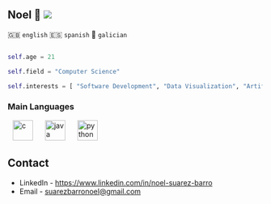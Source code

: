 ## Noel :penguin: ![](https://img.shields.io/static/v1?label=pronouns&message=he/they&color=8cf)
:uk: `english`  :es: `spanish`  :octopus: `galician`

```python

self.age = 21

self.field = "Computer Science"

self.interests = [ "Software Development", "Data Visualization", "Artificial Intelligence" ]
```

### Main Languages


<p>
  <img src="https://i.pinimg.com/originals/6e/46/e7/6e46e7dbe2bb73dacc055e5dbd85c3ad.png" alt="c" height=40 hspace=10>
  <img src="https://aniketgargya.github.io/icons/java.png" alt="java" height=40 hspace=10>
  <img src="https://upload.wikimedia.org/wikipedia/commons/thumb/c/c3/Python-logo-notext.svg/1200px-Python-logo-notext.svg.png" alt="python" height=40 hspace=10>
</p>

## Contact
- LinkedIn - https://www.linkedin.com/in/noel-suarez-barro
- Email - suarezbarronoel@gmail.com


<!--
**nosuba13/nosuba13** is a ✨ _special_ ✨ repository because its `README.md` (this file) appears on your GitHub profile.

<a href="https://www.linkedin.com/in/noel-suarez-barro/">![linkedin](https://img.shields.io/badge/LinkedIn-0A66C2?style=for-the-badge&logo=LinkedIn&logoColor=white)</a>

Here are some ideas to get you started:

- 🔭 I’m currently working on ...
- 🌱 I’m currently learning ...
- 👯 I’m looking to collaborate on ...
- 🤔 I’m looking for help with ...
- 💬 Ask me about ...
- 📫 How to reach me: ...
- 😄 Pronouns: ...
- ⚡ Fun fact: ...
-->
